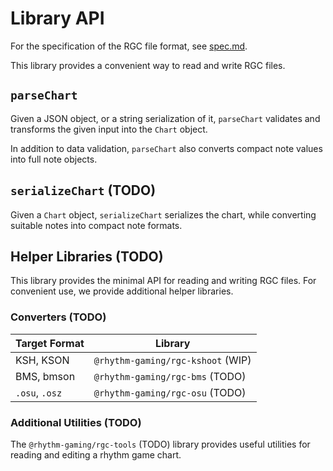 # Library API

For the specification of the RGC file format, see [spec.md](./spec.md).

This library provides a convenient way to read and write RGC files.

## `parseChart`

Given a JSON object, or a string serialization of it, `parseChart` validates and transforms the given input into the `Chart` object.

In addition to data validation, `parseChart` also converts compact note values into full note objects.

## `serializeChart` (TODO)

Given a `Chart` object, `serializeChart` serializes the chart, while converting suitable notes into compact note formats.

## Helper Libraries (TODO)

This library provides the minimal API for reading and writing RGC files.
For convenient use, we provide additional helper libraries.

### Converters (TODO)

| Target Format | Library |
| ------------- | ------- |
| KSH, KSON | `@rhythm-gaming/rgc-kshoot` (WIP) |
| BMS, bmson | `@rhythm-gaming/rgc-bms` (TODO) |
| `.osu`, `.osz` | `@rhythm-gaming/rgc-osu` (TODO) |

### Additional Utilities (TODO)

The `@rhythm-gaming/rgc-tools` (TODO) library provides useful utilities for reading and editing a rhythm game chart.